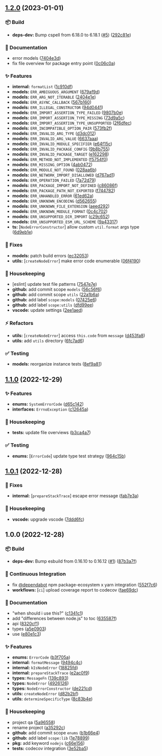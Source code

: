 ## [1.2.0](https://github.com/flex-development/errnode/compare/1.1.0...1.2.0) (2023-01-01)


### :package: Build

* **deps-dev:** Bump cspell from 6.18.0 to 6.18.1 ([#5](https://github.com/flex-development/errnode/issues/5)) ([292c81e](https://github.com/flex-development/errnode/commit/292c81e7eb0e147eaf82a7da2ffd1e337cedf6e1))


### :pencil: Documentation

* error models ([7404e3d](https://github.com/flex-development/errnode/commit/7404e3d0ecd0321a3630ea36111055165064882f))
* fix file overview for package entry point ([0c06c0a](https://github.com/flex-development/errnode/commit/0c06c0a0f53f05158c17220019a93f8240d564d7))


### :sparkles: Features

* **internal:** `formatList` ([1c910df](https://github.com/flex-development/errnode/commit/1c910dfa167c5f5013ef791cc286666831a51b13))
* **models:** `ERR_AMBIGUOUS_ARGUMENT` ([679af9d](https://github.com/flex-development/errnode/commit/679af9d6702d2ac25899a00bd1a807acc9ed0bfd))
* **models:** `ERR_ARG_NOT_ITERABLE` ([2404e1e](https://github.com/flex-development/errnode/commit/2404e1e52016c63098dda16f31c122059f101658))
* **models:** `ERR_ASYNC_CALLBACK` ([567b160](https://github.com/flex-development/errnode/commit/567b1600267537e6f95d0c33e21796499b7a0db3))
* **models:** `ERR_ILLEGAL_CONSTRUCTOR` ([94d0441](https://github.com/flex-development/errnode/commit/94d0441aa7ae304b98cea2c021336fd4023c886b))
* **models:** `ERR_IMPORT_ASSERTION_TYPE_FAILED` ([9807b0e](https://github.com/flex-development/errnode/commit/9807b0e78b1e8e23b80944f08be7d95ed6f6be15))
* **models:** `ERR_IMPORT_ASSERTION_TYPE_MISSING` ([73d9a5c](https://github.com/flex-development/errnode/commit/73d9a5cc03ec40ab57dd2a67bb691cc391516556))
* **models:** `ERR_IMPORT_ASSERTION_TYPE_UNSUPPORTED` ([2f6dfec](https://github.com/flex-development/errnode/commit/2f6dfecce87bb3e435c7faed8997bd04caa66303))
* **models:** `ERR_INCOMPATIBLE_OPTION_PAIR` ([573fb2f](https://github.com/flex-development/errnode/commit/573fb2f00151cd1b3636b8152ddbc164b7b484a4))
* **models:** `ERR_INVALID_ARG_TYPE` ([d3dc012](https://github.com/flex-development/errnode/commit/d3dc012771eddce76ded8e20dcb0fcec951f2e7d))
* **models:** `ERR_INVALID_ARG_VALUE` ([6637aaa](https://github.com/flex-development/errnode/commit/6637aaa8401e5b214f09459383ace76580cdd60c))
* **models:** `ERR_INVALID_MODULE_SPECIFIER` ([e64f15c](https://github.com/flex-development/errnode/commit/e64f15cb89031a9e79ae317fdd04084b732a7dd5))
* **models:** `ERR_INVALID_PACKAGE_CONFIG` ([9b8b755](https://github.com/flex-development/errnode/commit/9b8b7558a49ff99d1e8853f33aa9ac53c663bcde))
* **models:** `ERR_INVALID_PACKAGE_TARGET` ([e162298](https://github.com/flex-development/errnode/commit/e16229815de96a607ad636caf393b80cdf168d9b))
* **models:** `ERR_METHOD_NOT_IMPLEMENTED` ([f5754f0](https://github.com/flex-development/errnode/commit/f5754f037b7f40731710350cc8453613a202af26))
* **models:** `ERR_MISSING_OPTION` ([4ab0472](https://github.com/flex-development/errnode/commit/4ab0472e2a45e664c7e9e86ce972205dcfda303b))
* **models:** `ERR_MODULE_NOT_FOUND` ([028aa6b](https://github.com/flex-development/errnode/commit/028aa6b2bfbc0c84dc6069b9805989e28cff203d))
* **models:** `ERR_NETWORK_IMPORT_DISALLOWED` ([d767ad1](https://github.com/flex-development/errnode/commit/d767ad119db5ee7587b8f6bb5258348880c1e516))
* **models:** `ERR_OPERATION_FAILED` ([7a72d79](https://github.com/flex-development/errnode/commit/7a72d79e8e7c76a5e93f8894f8ac47bfc6680d3a))
* **models:** `ERR_PACKAGE_IMPORT_NOT_DEFINED` ([c86086f](https://github.com/flex-development/errnode/commit/c86086f5d50a632b8e33d674aac815070fd6a924))
* **models:** `ERR_PACKAGE_PATH_NOT_EXPORTED` ([f744782](https://github.com/flex-development/errnode/commit/f744782f679c2179e85f50ee2765dd99b08b46db))
* **models:** `ERR_UNHANDLED_ERROR` ([61ed62a](https://github.com/flex-development/errnode/commit/61ed62ad913d8dea8c514889a051b3f391e88590))
* **models:** `ERR_UNKNOWN_ENCODING` ([d562655](https://github.com/flex-development/errnode/commit/d562655515a486fde5a630c62da125e8f45dc57e))
* **models:** `ERR_UNKNOWN_FILE_EXTENSION` ([aeed292](https://github.com/flex-development/errnode/commit/aeed292379928c7c2e6c2876dc0c98fa64b82ec8))
* **models:** `ERR_UNKNOWN_MODULE_FORMAT` ([0c4c702](https://github.com/flex-development/errnode/commit/0c4c7021985cbb1e8a2773a75af43740fba8965a))
* **models:** `ERR_UNSUPPORTED_DIR_IMPORT` ([c29c652](https://github.com/flex-development/errnode/commit/c29c6525a27b3a87f641e6e28d80677392b891a3))
* **models:** `ERR_UNSUPPORTED_ESM_URL_SCHEME` ([9a43317](https://github.com/flex-development/errnode/commit/9a4331797a0faa00b16b2a903be7d0d655fcbd03))
* **ts:** [`NodeErrorConstructor`] allow custom `util.format` args type ([6d9eb1e](https://github.com/flex-development/errnode/commit/6d9eb1eca3138561552cf894053340e53885032d))


### :bug: Fixes

* **models:** patch build errors ([ec32053](https://github.com/flex-development/errnode/commit/ec32053810eaa4a00e999175de7fbda2f058665e))
* **utils:** [`createNodeError`] make error code enumerable ([06f4190](https://github.com/flex-development/errnode/commit/06f41906d5f618c8ab8995443152013ae0b974ae))


### :house_with_garden: Housekeeping

* [eslint] update test file patterns ([7547e7e](https://github.com/flex-development/errnode/commit/7547e7e5b9e67ad6f9edd8d9b4c81d3ca09acfce))
* **github:** add commit scope `models` ([56c56f6](https://github.com/flex-development/errnode/commit/56c56f66bf5bd54f9faaaaa0e4a4b99267cd6da6))
* **github:** add commit scope `utils` ([22a1b6a](https://github.com/flex-development/errnode/commit/22a1b6a2ff0d603bf38eb5d614aadf2c49d6171f))
* **github:** add label `scope:models` ([07425e6](https://github.com/flex-development/errnode/commit/07425e6aceafdbd0f0eef6f26904b6fc4d59ae0d))
* **github:** add label `scope:utils` ([dfd99ee](https://github.com/flex-development/errnode/commit/dfd99ee56466e5afedfd26991c909ab7d2fcffd5))
* **vscode:** update settings ([2ee1aed](https://github.com/flex-development/errnode/commit/2ee1aeda39d99a5d993c7036e684eb1c3aa3f1ff))


### :zap: Refactors

* **utils:** [`createNodeError`] access `this.code` from `message` ([d453fa8](https://github.com/flex-development/errnode/commit/d453fa89b12da8d3c744428f086523584a7147bb))
* **utils:** add `utils` directory ([6fc7ad6](https://github.com/flex-development/errnode/commit/6fc7ad699bce0bc6afcde735f623fa8695b50afd))


### :white_check_mark: Testing

* **models:** reorganize instance tests ([8ef9a81](https://github.com/flex-development/errnode/commit/8ef9a815c75468cafac5bf5579503a4d33d62ff5))

## [1.1.0](https://github.com/flex-development/errnode/compare/1.0.1...1.1.0) (2022-12-29)


### :sparkles: Features

* **enums:** `SystemErrorCode` ([d65c142](https://github.com/flex-development/errnode/commit/d65c142e5354c75b16c0807c5832d33d0ee8ee9f))
* **interfaces:** `ErrnoException` ([c12645a](https://github.com/flex-development/errnode/commit/c12645ad71c5204291a12be009a7e44fcc293202))


### :house_with_garden: Housekeeping

* **tests:** update file overviews ([b3ca4a7](https://github.com/flex-development/errnode/commit/b3ca4a7f8ec3661580d6d1deb4be7e7eb219f4a2))


### :white_check_mark: Testing

* **enums:** [`ErrorCode`] update type test strategy ([964c15b](https://github.com/flex-development/errnode/commit/964c15b34452f3066722ec49c750e048d2ade699))

## [1.0.1](https://github.com/flex-development/errnode/compare/1.0.0...1.0.1) (2022-12-28)


### :bug: Fixes

* **internal:** [`prepareStackTrace`] escape error message ([fab7e3a](https://github.com/flex-development/errnode/commit/fab7e3ae01b42fc49d44e3e179a71398dda2b93b))


### :house_with_garden: Housekeeping

* **vscode:** upgrade vscode ([7ddd6fc](https://github.com/flex-development/errnode/commit/7ddd6fc38b48e1c0dbe8763a6ed75d2d4e172085))

## 1.0.0 (2022-12-28)


### :package: Build

* **deps-dev:** Bump esbuild from 0.16.10 to 0.16.12 ([#1](https://github.com/flex-development/errnode/issues/1)) ([87b3a7f](https://github.com/flex-development/errnode/commit/87b3a7f199e25b643595b33831cef0acd1d8a294))


### :robot: Continuous Integration

* fix [@dependabot](https://github.com/dependabot) npm package-ecosystem x yarn integration ([552f7c6](https://github.com/flex-development/errnode/commit/552f7c67dd9d323ed06d299dca52200555581292))
* **workflows:** [`ci`] upload coverage report to codecov ([fae69dc](https://github.com/flex-development/errnode/commit/fae69dc1fe42df954adfe950ded7863a4c4e74e2))


### :pencil: Documentation

* "when should i use this?" ([c1341c1](https://github.com/flex-development/errnode/commit/c1341c14dd9c2443f17bf68a817b897aa5cad0e4))
* add "differences between node.js" to toc ([635587f](https://github.com/flex-development/errnode/commit/635587fc9af17d6f4e8566fb44ed728a1f167291))
* api ([8320cf1](https://github.com/flex-development/errnode/commit/8320cf1430e90961d5523be96a02ed392a2b625b))
* types ([a5e0903](https://github.com/flex-development/errnode/commit/a5e09031f41267d715968aacf275a555bc47c650))
* use ([e80e1c3](https://github.com/flex-development/errnode/commit/e80e1c3a188c54a54cdf142526b5c203e6902a70))


### :sparkles: Features

* **enums:** `ErrorCode` ([b3f705a](https://github.com/flex-development/errnode/commit/b3f705a817214494ac501999bf1af14d1517f4d7))
* **internal:** `formatMessage` ([9494c4c](https://github.com/flex-development/errnode/commit/9494c4cd6862f967e033fd90139736c9fa0351d1))
* **internal:** `kIsNodeError` ([18825fd](https://github.com/flex-development/errnode/commit/18825fdd1cfe15fa26fb239b8ffcbae2c27965a5))
* **internal:** `prepareStackTrace` ([e2ac0f9](https://github.com/flex-development/errnode/commit/e2ac0f93bf59df820c9e8bbc5bd1535e13131e9e))
* **types:** `MessageFn` ([139c893](https://github.com/flex-development/errnode/commit/139c893cea93aaf4c6f52df5d2fe3a631903c828))
* **types:** `NodeError` ([4926126](https://github.com/flex-development/errnode/commit/49261264b266cf1f67f18aded358ad616e22e8b7))
* **types:** `NodeErrorConstructor` ([de221cd](https://github.com/flex-development/errnode/commit/de221cdffdcddc49616f34aea05fe5934a4a3911))
* **utils:** `createNodeError` ([d82b2bf](https://github.com/flex-development/errnode/commit/d82b2bfa798c0e40f75e750c1dad9e36f1967b55))
* **utils:** `determineSpecificType` ([8c83b4e](https://github.com/flex-development/errnode/commit/8c83b4ef19664d2be9daa2968921642088bd281f))


### :house_with_garden: Housekeeping

* project qa ([5a96558](https://github.com/flex-development/errnode/commit/5a96558f0bfc78176173bc94ba08dd2dd8bca4e6))
* rename project ([a35292c](https://github.com/flex-development/errnode/commit/a35292ca22ce720b0751f346399565165a8e3d08))
* **github:** add commit scope `enums` ([b1b66e4](https://github.com/flex-development/errnode/commit/b1b66e46e66c5c8133dc60541b2d5e693ec4e97a))
* **github:** add label `scope:lib` ([1e78899](https://github.com/flex-development/errnode/commit/1e78899060e11ab339624952f63e8686d7c56b32))
* **pkg:** add keyword `nodejs` ([c66e156](https://github.com/flex-development/errnode/commit/c66e156a37b859897cc4ae0fb1b32b54daa31eab))
* **tests:** codecov integration ([3e52ba5](https://github.com/flex-development/errnode/commit/3e52ba59843d086d67d389f76686f68ceec31a7e))
